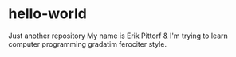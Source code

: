 # hello-world
Just another repository
My name is Erik Pittorf & I'm trying to learn computer programming gradatim ferociter style.
